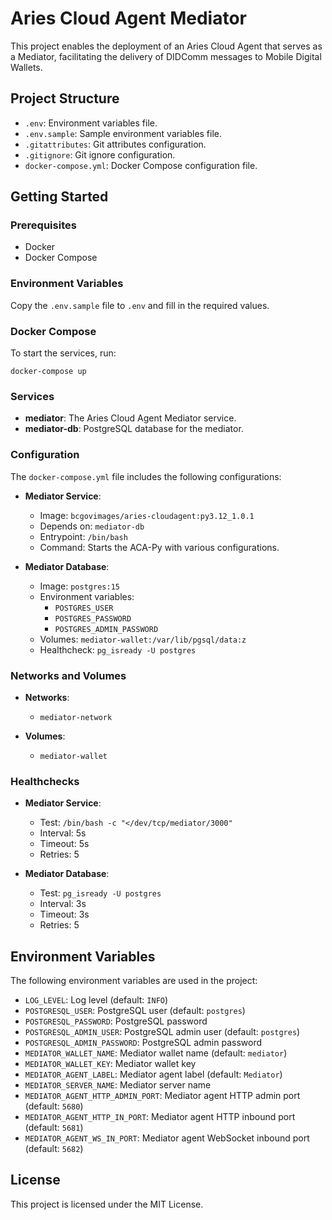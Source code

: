 # Aries Cloud Agent Mediator

This project enables the deployment of an Aries Cloud Agent that serves as a Mediator, facilitating the delivery of DIDComm messages to Mobile Digital Wallets.

## Project Structure

- `.env`: Environment variables file.
- `.env.sample`: Sample environment variables file.
- `.gitattributes`: Git attributes configuration.
- `.gitignore`: Git ignore configuration.
- `docker-compose.yml`: Docker Compose configuration file.

## Getting Started

### Prerequisites

- Docker
- Docker Compose

### Environment Variables

Copy the `.env.sample` file to `.env` and fill in the required values.

### Docker Compose

To start the services, run:

`docker-compose up`

### Services

- **mediator**: The Aries Cloud Agent Mediator service.
- **mediator-db**: PostgreSQL database for the mediator.

### Configuration

The `docker-compose.yml` file includes the following configurations:

- **Mediator Service**:
  - Image: `bcgovimages/aries-cloudagent:py3.12_1.0.1`
  - Depends on: `mediator-db`
  - Entrypoint: `/bin/bash`
  - Command: Starts the ACA-Py with various configurations.

- **Mediator Database**:
  - Image: `postgres:15`
  - Environment variables:
    - `POSTGRES_USER`
    - `POSTGRES_PASSWORD`
    - `POSTGRES_ADMIN_PASSWORD`
  - Volumes: `mediator-wallet:/var/lib/pgsql/data:z`
  - Healthcheck: `pg_isready -U postgres`

### Networks and Volumes

- **Networks**:
  - `mediator-network`

- **Volumes**:
  - `mediator-wallet`

### Healthchecks

- **Mediator Service**:
  - Test: `/bin/bash -c "</dev/tcp/mediator/3000"`
  - Interval: 5s
  - Timeout: 5s
  - Retries: 5

- **Mediator Database**:
  - Test: `pg_isready -U postgres`
  - Interval: 3s
  - Timeout: 3s
  - Retries: 5

## Environment Variables

The following environment variables are used in the project:

- `LOG_LEVEL`: Log level (default: `INFO`)
- `POSTGRESQL_USER`: PostgreSQL user (default: `postgres`)
- `POSTGRESQL_PASSWORD`: PostgreSQL password
- `POSTGRESQL_ADMIN_USER`: PostgreSQL admin user (default: `postgres`)
- `POSTGRESQL_ADMIN_PASSWORD`: PostgreSQL admin password
- `MEDIATOR_WALLET_NAME`: Mediator wallet name (default: `mediator`)
- `MEDIATOR_WALLET_KEY`: Mediator wallet key
- `MEDIATOR_AGENT_LABEL`: Mediator agent label (default: `Mediator`)
- `MEDIATOR_SERVER_NAME`: Mediator server name
- `MEDIATOR_AGENT_HTTP_ADMIN_PORT`: Mediator agent HTTP admin port (default: `5680`)
- `MEDIATOR_AGENT_HTTP_IN_PORT`: Mediator agent HTTP inbound port (default: `5681`)
- `MEDIATOR_AGENT_WS_IN_PORT`: Mediator agent WebSocket inbound port (default: `5682`)

## License

This project is licensed under the MIT License.